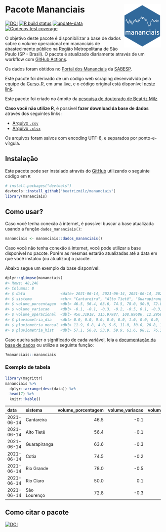 
<!-- README.md is generated from README.Rmd. Please edit that file -->

# Pacote Mananciais <img src="man/figures/hexlogo.png" align="right" width = "120px"/>

<!-- badges: start -->

[![DOI](https://zenodo.org/badge/DOI/10.5281/zenodo.4733056.svg)](https://doi.org/10.5281/zenodo.4733056)
[![R build
status](https://github.com/beatrizmilz/mananciais/workflows/R-CMD-check/badge.svg)](https://github.com/beatrizmilz/mananciais/actions)
[![update-data](https://github.com/beatrizmilz/mananciais/actions/workflows/2-update_data.yaml/badge.svg)](https://github.com/beatrizmilz/mananciais/actions/workflows/2-update_data.yaml)
[![Codecov test
coverage](https://codecov.io/gh/beatrizmilz/mananciais/branch/master/graph/badge.svg)](https://codecov.io/gh/beatrizmilz/mananciais?branch=master)
<!-- badges: end -->

O objetivo deste pacote é disponibilizar a base de dados sobre o volume
operacional em mananciais de abastecimento público na Região
Metropolitana de São Paulo (SP - Brasil). O pacote é atualizado
diariamente através de um workflow com [GitHub
Actions](https://github.com/beatrizmilz/mananciais/actions).

Os dados foram obtidos no [Portal dos
Mananciais](http://mananciais.sabesp.com.br/Situacao) da
[SABESP](http://site.sabesp.com.br/site/Default.aspx).

Este pacote foi derivado de um código web scraping desenvolvido pela
equipe da [Curso-R](https://www.curso-r.com/), em uma
[live](https://youtu.be/jvZIxrMmOcQ), e o código original está
disponível [neste
link](https://github.com/curso-r/lives/blob/master/drafts/20200730_scraper_sabesp.R).

Este pacote foi criado no âmbito da [pesquisa de doutorado de Beatriz
Milz](https://beatrizmilz.github.io/tese/).

**Caso você não utilize R**, é possível **fazer download da base de
dados** através dos seguintes links:

  - [Arquivo
    `.csv`](https://github.com/beatrizmilz/mananciais/raw/master/inst/extdata/mananciais.csv)
  - [Arquivo
    `.xlsx`](https://github.com/beatrizmilz/mananciais/blob/master/inst/extdata/mananciais.xlsx?raw=true)

Os arquivos foram salvos com encoding UTF-8, e separados por
ponto-e-vírgula.

## Instalação

Este pacote pode ser instalado através do [GitHub](https://github.com/)
utilizando o seguinte código em `R`:

``` r
# install.packages("devtools")
devtools::install_github("beatrizmilz/mananciais")
library(mananciais)
```

## Como usar?

Caso você tenha conexão à internet, é possível buscar a base atualizada
usando a função `dados_mananciais()`:

``` r
mananciais <- mananciais::dados_mananciais() 
```

Caso você não tenha conexão à internet, você pode utilizar a base
disponível no pacote. Porém as mesmas estarão atualizadas até a data em
que você instalou (ou atualizou) o pacote.

Abaixo segue um exemplo da base disponível:

``` r
dplyr::glimpse(mananciais)
#> Rows: 48,246
#> Columns: 8
#> $ data                <date> 2021-06-14, 2021-06-14, 2021-06-14, 2021-06-14, 2…
#> $ sistema             <chr> "Cantareira", "Alto Tietê", "Guarapiranga", "Cotia…
#> $ volume_porcentagem  <dbl> 46.5, 56.4, 63.6, 74.5, 78.0, 50.0, 72.8, 46.6, 56…
#> $ volume_variacao     <dbl> -0.1, -0.1, -0.3, -0.2, -0.5, 0.1, -0.3, -0.1, -0.…
#> $ volume_operacional  <dbl> 456.31918, 315.97987, 108.89686, 12.29561, 87.5275…
#> $ pluviometria_dia    <dbl> 0.0, 0.0, 0.0, 0.0, 0.0, 1.0, 0.0, 0.0, 0.6, 0.0, …
#> $ pluviometria_mensal <dbl> 11.9, 6.8, 4.0, 9.6, 11.0, 30.0, 20.8, 11.9, 6.8, …
#> $ pluviometria_hist   <dbl> 57.1, 56.8, 53.9, 59.9, 61.6, 98.1, 76.3, 57.1, 56…
```

Caso queira saber o significado de cada variável, leia a [documentação
da base de
dados](https://beatrizmilz.github.io/mananciais/reference/mananciais.html)
ou utilize a seguinte função:

``` r
?mananciais::mananciais
```

### Exemplo de tabela

``` r
library(magrittr)
mananciais %>% 
  dplyr::arrange(desc(data)) %>% 
  head(7) %>%
  knitr::kable()
```

| data       | sistema      | volume\_porcentagem | volume\_variacao | volume\_operacional | pluviometria\_dia | pluviometria\_mensal | pluviometria\_hist |
| :--------- | :----------- | ------------------: | ---------------: | ------------------: | ----------------: | -------------------: | -----------------: |
| 2021-06-14 | Cantareira   |                46.5 |            \-0.1 |           456.31918 |                 0 |                 11.9 |               57.1 |
| 2021-06-14 | Alto Tietê   |                56.4 |            \-0.1 |           315.97987 |                 0 |                  6.8 |               56.8 |
| 2021-06-14 | Guarapiranga |                63.6 |            \-0.3 |           108.89686 |                 0 |                  4.0 |               53.9 |
| 2021-06-14 | Cotia        |                74.5 |            \-0.2 |            12.29561 |                 0 |                  9.6 |               59.9 |
| 2021-06-14 | Rio Grande   |                78.0 |            \-0.5 |            87.52755 |                 0 |                 11.0 |               61.6 |
| 2021-06-14 | Rio Claro    |                50.0 |              0.1 |             6.82732 |                 1 |                 30.0 |               98.1 |
| 2021-06-14 | São Lourenço |                72.8 |            \-0.3 |            64.65859 |                 0 |                 20.8 |               76.3 |

## Como citar o pacote

[![DOI](https://zenodo.org/badge/DOI/10.5281/zenodo.4733056.svg)](https://doi.org/10.5281/zenodo.4733056)
